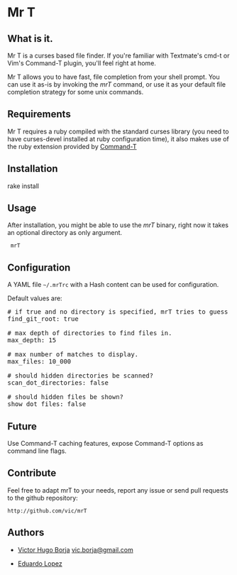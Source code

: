 Mr T
====

What is it.
-----------

Mr T is a curses based file finder. If you're familiar with Textmate's cmd-t or
Vim's Command-T plugin, you'll feel right at home. 

Mr T allows you to have fast, file completion from your shell prompt. You can 
use it as-is by invoking the _mrT_ command, or use it as your default file
completion strategy for some unix commands.


Requirements
------------

Mr T requires a ruby compiled with the standard curses library (you need to have
curses-devel installed at ruby configuration time), it also makes use of the ruby 
extension provided by [Command-T](http://wincent.com/products/command-t)


Installation
------------

rake install



Usage
-----

After installation, you might be able to use the _mrT_ binary, right now it 
takes an optional directory as only argument.

     mrT



Configuration
-------------

A YAML file <code>~/.mrTrc</code> with a Hash content can be used for
configuration.

Default values are:

<pre>
# if true and no directory is specified, mrT tries to guess git project root.
find_git_root: true

# max depth of directories to find files in.
max_depth: 15

# max number of matches to display.
max_files: 10_000

# should hidden directories be scanned?
scan_dot_directories: false

# should hidden files be shown?
show_dot_files: false
</pre>


Future
------

Use Command-T caching features, expose Command-T options as command line flags.


Contribute
----------

Feel free to adapt mrT to your needs, report any issue or send pull requests 
to the github repository:

    http://github.com/vic/mrT

Authors
-------

- [Victor Hugo Borja](http://github.com/vic) <vic.borja@gmail.com>

- [Eduardo Lopez](http://github.com/tapichu)
